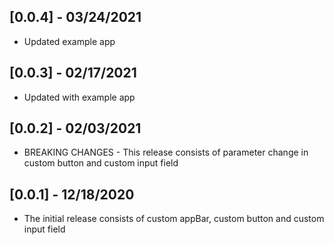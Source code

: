 ## [0.0.4] - 03/24/2021

* Updated example app

## [0.0.3] - 02/17/2021

* Updated with example app

## [0.0.2] - 02/03/2021

* BREAKING CHANGES - This release consists of parameter change in custom button and custom input field

## [0.0.1] - 12/18/2020

* The initial release consists of custom appBar, custom button and custom input field
